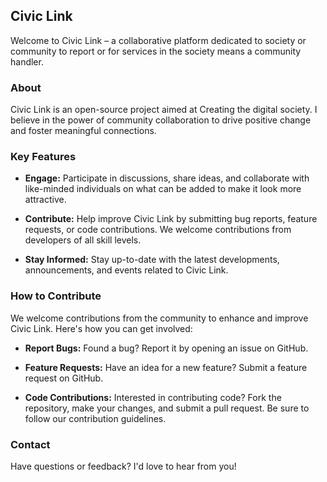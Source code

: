 ## Civic Link

Welcome to Civic Link – a collaborative platform dedicated to society or community to report or for services in the society means a community handler.

### About

Civic Link is an open-source project aimed at Creating the digital society. I believe in the power of community collaboration to drive positive change and foster meaningful connections.

### Key Features

- **Engage:** Participate in discussions, share ideas, and collaborate with like-minded individuals on what can be added to make it look more attractive.
  
- **Contribute:** Help improve Civic Link by submitting bug reports, feature requests, or code contributions. We welcome contributions from developers of all skill levels.

- **Stay Informed:** Stay up-to-date with the latest developments, announcements, and events related to Civic Link.

### How to Contribute

We welcome contributions from the community to enhance and improve Civic Link. Here's how you can get involved:

- **Report Bugs:** Found a bug? Report it by opening an issue on GitHub.
  
- **Feature Requests:** Have an idea for a new feature? Submit a feature request on GitHub.
  
- **Code Contributions:** Interested in contributing code? Fork the repository, make your changes, and submit a pull request. Be sure to follow our contribution guidelines.

### Contact

Have questions or feedback? I'd love to hear from you! 
